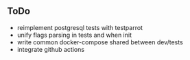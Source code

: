 ## ToDo

- reimplement postgresql tests with testparrot
- unify flags parsing in tests and when init
- write common docker-compose shared between dev/tests
- integrate github actions